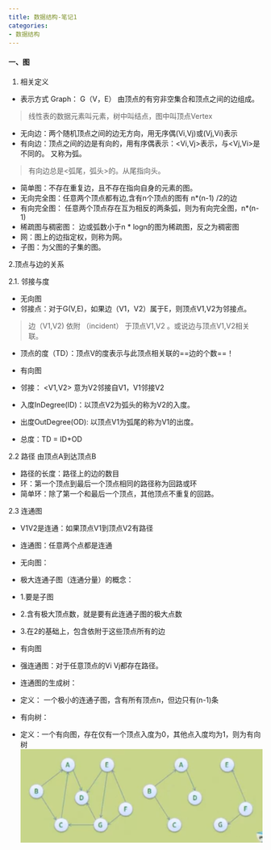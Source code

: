 ```yaml
---
title: 数据结构-笔记1
categories:
- 数据结构
---
```


#### 一、图

1. 相关定义
* 表示方式 Graph： G（V，E） 由顶点的有穷非空集合和顶点之间的边组成。
> 线性表的数据元素叫元素，树中叫结点，图中叫顶点Vertex
* 无向边：两个随机顶点之间的边无方向，用无序偶(Vi,Vj)或(Vj,Vi)表示
* 有向边：顶点之间的边是有向的，用有序偶表示：<Vi,Vj>表示，与<Vj,Vi>是不同的。 又称为弧。
> 有向边总是<弧尾，弧头>的。从尾指向头。
* 简单图：不存在重复边，且不存在指向自身的元素的图。
* 无向完全图：任意两个顶点都有边,含有n个顶点的图有 n*(n-1) /2的边
* 有向完全图： 任意两个顶点存在互为相反的两条弧，则为有向完全图，n*(n-1)
* 稀疏图与稠密图： 边或弧数小于n * logn的图为稀疏图，反之为稠密图
* 网：图上的边指定权，则称为网。
* 子图：为父图的子集的图。

2.顶点与边的关系

2.1. 邻接与度
* 无向图
* 邻接点：对于G(V,E)，如果边（V1，V2）属于E，则顶点V1,V2为邻接点。
> 边（V1,V2) 依附 （incident） 于顶点V1,V2 。或说边与顶点V1,V2相关联。
* 顶点的度（TD）：顶点V的度表示与此顶点相关联的==边的个数==！

* 有向图
* 邻接： <V1,V2> 意为V2邻接自V1，V1邻接V2
* 入度InDegree(ID)：以顶点V2为弧头的称为V2的入度。
* 出度OutDegree(OD): 以顶点V1为弧尾的称为V1的出度。
* 总度：TD = ID+OD

2.2 路径
由顶点A到达顶点B
* 路径的长度：路径上的边的数目
* 环：第一个顶点到最后一个顶点相同的路径称为回路或环
* 简单环：除了第一个和最后一个顶点，其他顶点不重复的回路。

2.3 连通图
* V1V2是连通：如果顶点V1到顶点V2有路径
* 连通图：任意两个点都是连通

* 无向图：
* 极大连通子图（连通分量）的概念：
* 1.要是子图
* 2.含有极大顶点数，就是要有此连通子图的极大点数
* 3.在2的基础上，包含依附于这些顶点所有的边

* 有向图
* 强连通图：对于任意顶点的Vi Vj都存在路径。


* 连通图的生成树：
* 定义： 一个极小的连通子图，含有所有顶点n，但边只有(n-1)条

* 有向树：
* 定义：一个有向图，存在仅有一个顶点入度为0，其他点入度均为1，则为有向树
![有向树](/img/1585708632739.png)



